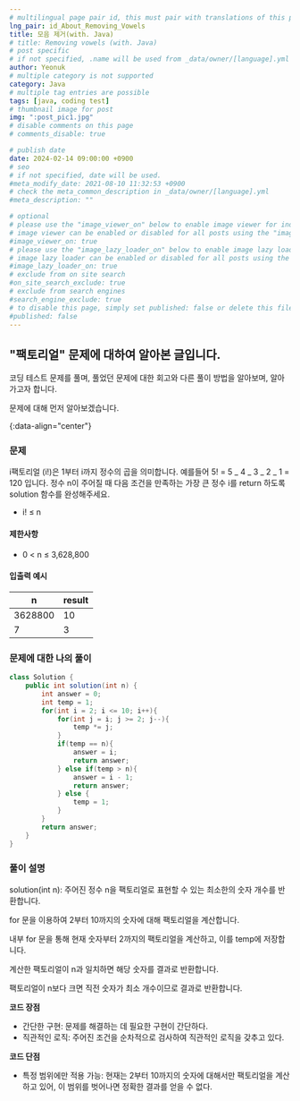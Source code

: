 ```yaml
---
# multilingual page pair id, this must pair with translations of this page. (This name must be unique)
lng_pair: id_About_Removing_Vowels
title: 모음 제거(with. Java)
# title: Removing vowels (with. Java)
# post specific
# if not specified, .name will be used from _data/owner/[language].yml
author: Yeonuk
# multiple category is not supported
category: Java
# multiple tag entries are possible
tags: [java, coding test]
# thumbnail image for post
img: ":post_pic1.jpg"
# disable comments on this page
# comments_disable: true

# publish date
date: 2024-02-14 09:00:00 +0900
# seo
# if not specified, date will be used.
#meta_modify_date: 2021-08-10 11:32:53 +0900
# check the meta_common_description in _data/owner/[language].yml
#meta_description: ""

# optional
# please use the "image_viewer_on" below to enable image viewer for individual pages or posts (_posts/ or [language]/_posts folders).
# image viewer can be enabled or disabled for all posts using the "image_viewer_posts: true" setting in _data/conf/main.yml.
#image_viewer_on: true
# please use the "image_lazy_loader_on" below to enable image lazy loader for individual pages or posts (_posts/ or [language]/_posts folders).
# image lazy loader can be enabled or disabled for all posts using the "image_lazy_loader_posts: true" setting in _data/conf/main.yml.
#image_lazy_loader_on: true
# exclude from on site search
#on_site_search_exclude: true
# exclude from search engines
#search_engine_exclude: true
# to disable this page, simply set published: false or delete this file
#published: false
---
```


<!-- outline-start -->

## "팩토리얼" 문제에 대하여 알아본 글입니다.

코딩 테스트 문제를 풀며, 풀었던 문제에 대한 회고와 다른 풀이 방법을 알아보며, 알아가고자 합니다.

문제에 대해 먼저 알아보겠습니다.

{:data-align="center"}

<!-- outline-end -->

### 문제

i팩토리얼 (i!)은 1부터 i까지 정수의 곱을 의미합니다. 예를들어 5! = 5 _ 4 _ 3 _ 2 _ 1 = 120 입니다. 정수 n이 주어질 때 다음 조건을 만족하는 가장 큰 정수 i를 return 하도록 solution 함수를 완성해주세요.

- i! ≤ n

#### 제한사항

- 0 < n ≤ 3,628,800

#### 입출력 예시

| n       | result |
| ------- | ------ |
| 3628800 | 10     |
| 7       | 3      |

<!-- | start_num | end_num | result |
| --------- | ------- | ------ |
| 10        | 3       | 0      | -->

### 문제에 대한 나의 풀이

```java
class Solution {
    public int solution(int n) {
        int answer = 0;
        int temp = 1;
        for(int i = 2; i <= 10; i++){
            for(int j = i; j >= 2; j--){
                temp *= j;
            }
            if(temp == n){
                answer = i;
                return answer;
            } else if(temp > n){
                answer = i - 1;
                return answer;
            } else {
                temp = 1;
            }
        }
        return answer;
    }
}
```

### 풀이 설명

solution(int n): 주어진 정수 n을 팩토리얼로 표현할 수 있는 최소한의 숫자 개수를 반환합니다.

for 문을 이용하여 2부터 10까지의 숫자에 대해 팩토리얼을 계산합니다.

내부 for 문을 통해 현재 숫자부터 2까지의 팩토리얼을 계산하고, 이를 temp에 저장합니다.

계산한 팩토리얼이 n과 일치하면 해당 숫자를 결과로 반환합니다.

팩토리얼이 n보다 크면 직전 숫자가 최소 개수이므로 결과로 반환합니다.

**코드 장점**

- 간단한 구현: 문제를 해결하는 데 필요한 구현이 간단하다.
- 직관적인 로직: 주어진 조건을 순차적으로 검사하여 직관적인 로직을 갖추고 있다.

**코드 단점**

- 특정 범위에만 적용 가능: 현재는 2부터 10까지의 숫자에 대해서만 팩토리얼을 계산하고 있어, 이 범위를 벗어나면 정확한 결과를 얻을 수 없다.
